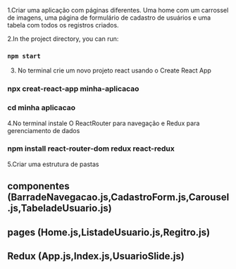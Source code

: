 
1.Criar uma aplicação com páginas diferentes. Uma home com um carrossel de imagens, uma página de formulário de cadastro de usuários e uma tabela com todos os registros criados.

2.In the project directory, you can run:

### `npm start`

3. No terminal crie um novo projeto react usando o Create React App
### npx creat-react-app minha-aplicacao
### cd minha aplicacao

4.No terminal instale O ReactRouter para navegação e Redux para gerenciamento de dados
### npm install react-router-dom redux react-redux

5.Criar uma estrutura de pastas
## componentes (BarradeNavegacao.js,CadastroForm.js,Carousel.js,TabeladeUsuario.js)

## pages (Home.js,ListadeUsuario.js,Regitro.js)

## Redux (App.js,Index.js,UsuarioSlide.js)


